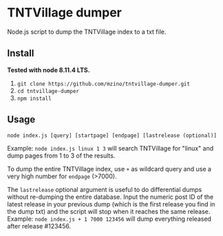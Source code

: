 # TNTVillage dumper
Node.js script to dump the TNTVillage index to a txt file.


## Install
**Tested with node 8.11.4 LTS.**
1. `git clone https://github.com/mzino/tntvillage-dumper.git`
2. `cd tntvillage-dumper`
3. `npm install`


## Usage
`node index.js [query] [startpage] [endpage] [lastrelease (optional)]`

Example: `node index.js linux 1 3` will search TNTVillage for "linux" and dump pages from 1 to 3 of the results.

To dump the entire TNTVillage index, use `+` as wildcard query and use a very high number for `endpage` (>7000).

The `lastrelease` optional argument is useful to do differential dumps without re-dumping the entire database. Input the numeric post ID of the latest release in your previous dump (which is the first release you find in the dump txt) and the script will stop when it reaches the same release. Example: `node index.js + 1 7000 123456` will dump everything released after release #123456.
